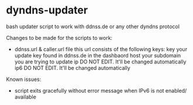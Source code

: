 # dyndns-updater
bash updater script to work with ddnss.de or any other dyndns protocol


Changes to be made for the scripts to work:
* ddnss.url & caller.url file
this url consists of the following keys:
key     your update key found in ddnss.de in the dashbaord
host    your subdomain you are trying to update
ip      DO NOT EDIT. It'll be changed automatically
ip6     DO NOT EDIT. It'll be changed automatically


Known issues:
- script exits gracefully without error message when IPv6 is not enabled/ available
